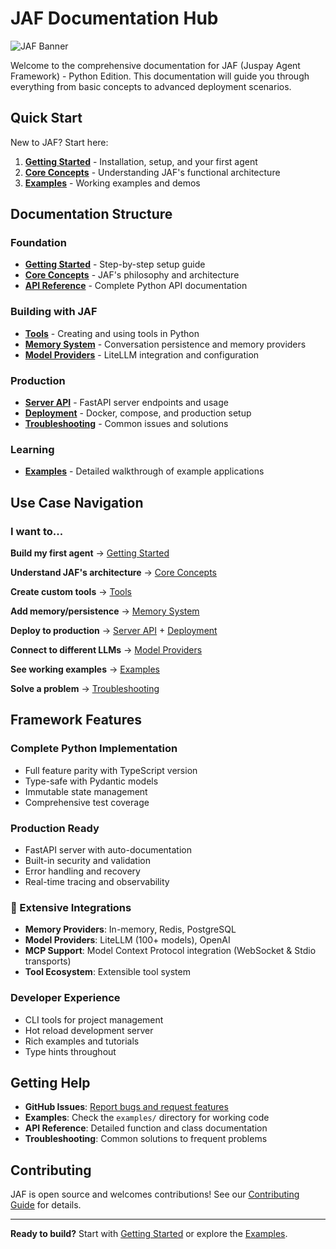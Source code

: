 # JAF Documentation Hub

![JAF Banner](cover.png)

Welcome to the comprehensive documentation for JAF (Juspay Agent Framework) - Python Edition. This documentation will guide you through everything from basic concepts to advanced deployment scenarios.

## Quick Start

New to JAF? Start here:

1. **[Getting Started](getting-started.md)** - Installation, setup, and your first agent
2. **[Core Concepts](core-concepts.md)** - Understanding JAF's functional architecture
3. **[Examples](examples.md)** - Working examples and demos

## Documentation Structure

###  Foundation
- **[Getting Started](getting-started.md)** - Step-by-step setup guide
- **[Core Concepts](core-concepts.md)** - JAF's philosophy and architecture
- **[API Reference](api-reference.md)** - Complete Python API documentation

###  Building with JAF
- **[Tools](tools.md)** - Creating and using tools in Python
- **[Memory System](memory-system.md)** - Conversation persistence and memory providers
- **[Model Providers](model-providers.md)** - LiteLLM integration and configuration

###  Production
- **[Server API](server-api.md)** - FastAPI server endpoints and usage
- **[Deployment](deployment.md)** - Docker, compose, and production setup
- **[Troubleshooting](troubleshooting.md)** - Common issues and solutions

###  Learning
- **[Examples](examples.md)** - Detailed walkthrough of example applications

## Use Case Navigation

### I want to...

**Build my first agent** → [Getting Started](getting-started.md)

**Understand JAF's architecture** → [Core Concepts](core-concepts.md)

**Create custom tools** → [Tools](tools.md)

**Add memory/persistence** → [Memory System](memory-system.md)

**Deploy to production** → [Server API](server-api.md) + [Deployment](deployment.md)

**Connect to different LLMs** → [Model Providers](model-providers.md)

**See working examples** → [Examples](examples.md)

**Solve a problem** → [Troubleshooting](troubleshooting.md)

## Framework Features

###  Complete Python Implementation
- Full feature parity with TypeScript version
- Type-safe with Pydantic models
- Immutable state management
- Comprehensive test coverage

###  Production Ready
- FastAPI server with auto-documentation
- Built-in security and validation
- Error handling and recovery
- Real-time tracing and observability

### 🔌 Extensive Integrations
- **Memory Providers**: In-memory, Redis, PostgreSQL
- **Model Providers**: LiteLLM (100+ models), OpenAI
- **MCP Support**: Model Context Protocol integration (WebSocket & Stdio transports)
- **Tool Ecosystem**: Extensible tool system

###  Developer Experience
- CLI tools for project management
- Hot reload development server
- Rich examples and tutorials
- Type hints throughout

## Getting Help

- **GitHub Issues**: [Report bugs and request features](https://github.com/xynehq/jaf-py/issues)
- **Examples**: Check the `examples/` directory for working code
- **API Reference**: Detailed function and class documentation
- **Troubleshooting**: Common solutions to frequent problems

## Contributing

JAF is open source and welcomes contributions! See our [Contributing Guide](../README.md#contributing) for details.

---

**Ready to build?** Start with [Getting Started](getting-started.md) or explore the [Examples](examples.md).